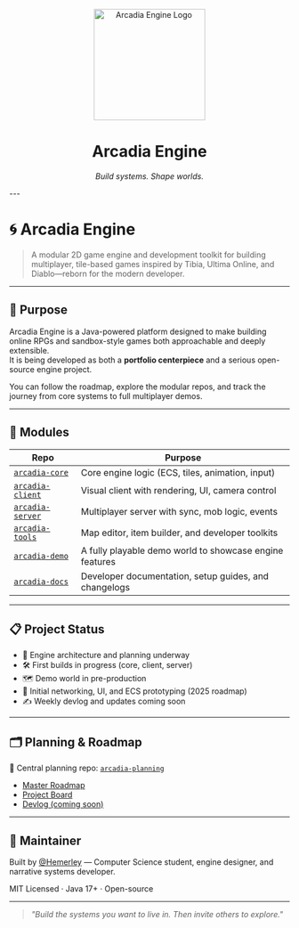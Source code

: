 <p align="center">
  <img src="https://avatars.githubusercontent.com/u/216036172?s=400&u=ef8b0d2b4a503699e6fa51c8f17922a858dd9f3f&v=4" width="200" alt="Arcadia Engine Logo">
</p>
<h1 align="center">Arcadia Engine</h1>
<p align="center"><em>Build systems. Shape worlds.</em></p>
---


# 🌀 Arcadia Engine

> A modular 2D game engine and development toolkit for building multiplayer, tile-based games inspired by Tibia, Ultima Online, and Diablo—reborn for the modern developer.

---

## 🎯 Purpose

Arcadia Engine is a Java-powered platform designed to make building online RPGs and sandbox-style games both approachable and deeply extensible.  
It is being developed as both a **portfolio centerpiece** and a serious open-source engine project.

You can follow the roadmap, explore the modular repos, and track the journey from core systems to full multiplayer demos.

---

## 🧱 Modules

| Repo                        | Purpose                                  |
|-----------------------------|------------------------------------------|
| [`arcadia-core`](https://github.com/arcadia-engine/arcadia-core)       | Core engine logic (ECS, tiles, animation, input)  
| [`arcadia-client`](https://github.com/arcadia-engine/arcadia-client)   | Visual client with rendering, UI, camera control  
| [`arcadia-server`](https://github.com/arcadia-engine/arcadia-server)   | Multiplayer server with sync, mob logic, events  
| [`arcadia-tools`](https://github.com/arcadia-engine/arcadia-tools)     | Map editor, item builder, and developer toolkits  
| [`arcadia-demo`](https://github.com/arcadia-engine/arcadia-demo)       | A fully playable demo world to showcase engine features  
| [`arcadia-docs`](https://github.com/arcadia-engine/arcadia-docs)       | Developer documentation, setup guides, and changelogs  

---

## 📋 Project Status

- 🚧 Engine architecture and planning underway
- 🛠 First builds in progress (core, client, server)
- 🗺 Demo world in pre-production
- 🧪 Initial networking, UI, and ECS prototyping (2025 roadmap)
- ✍️ Weekly devlog and updates coming soon

---

## 🗂️ Planning & Roadmap

📌 Central planning repo: [`arcadia-planning`](https://github.com/arcadia-engine/arcadia-planning)

- [Master Roadmap](https://github.com/arcadia-engine/arcadia-planning/blob/main/ROADMAP.md)  
- [Project Board](https://github.com/arcadia-engine/arcadia-planning/blob/main/project-board.md)  
- [Devlog (coming soon)](https://github.com/arcadia-engine/arcadia-planning/blob/main/devlog.md)

---

## 👤 Maintainer

Built by [@Hemerley](https://github.com/Hemerley) — Computer Science student, engine designer, and narrative systems developer.

MIT Licensed · Java 17+ · Open-source

---

> *"Build the systems you want to live in. Then invite others to explore."*
